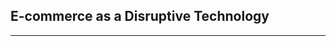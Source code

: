 <section class="no-padding" id="sources">
             <div class="container">
        <div class="row">
            <div class="col-lg-8 col-lg-offset-2 text-center">
                <h2 class="section-heading">E-commerce as a Disruptive Technology</h2>
                <hr class="light">
            </div>
        </div>
    </div>
</section>

